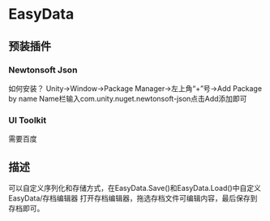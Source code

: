 # EasyData
## 预装插件
### Newtonsoft Json
如何安装？ Unity->Window->Package Manager->左上角“+”号->Add Package by name Name栏输入com.unity.nuget.newtonsoft-json点击Add添加即可
### UI Toolkit
需要百度
## 描述
可以自定义序列化和存储方式，在EasyData.Save()和EasyData.Load()中自定义<br>
EasyData/存档编辑器 打开存档编辑器，拖选存档文件可编辑内容，最后保存到存档即可。
